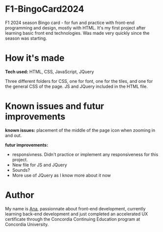 # F1-BingoCard2024
F1 2024 season Bingo card - for fun and practice with front-end programming and design, mostly with HTML. It's my first project after learning basic front end technologies. Was made very quickly since the season was starting.


# How it's made
**Tech used:** HTML, CSS, JavaScript, JQuery

Three different folders for CSS, one for font, one for the tiles, and one for the general CSS of the page. JS and JQuery included in the HTML file.

# Known issues and futur improvements
**known issues:** placement of the middle of the page icon when zooming in and out.

**futur improvements:** 
- responsivness. Didn't practice or implement any responsiveness for this project.
- New file for JS and JQuery
- Sounds?
- More use of JQuery as I know more about it now

# Author
My name is [Ana](https://github.com/AnaChamps), passionnate about front-end development, currently learning back-end development and just completed an accelerated UX certificate through the Concordia Continuing Education program at Concordia University.

